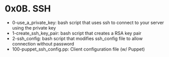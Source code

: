 # 0x0B. SSH

- 0-use_a_private_key: bash script that uses ssh to connect to your server using the private key
- 1-create_ssh_key_pair: bash script that creates a RSA key pair
- 2-ssh_config: bash script that modifies ssh_config file to allow connection without password
- 100-puppet_ssh_config.pp: Client configuration file (w/ Puppet)
